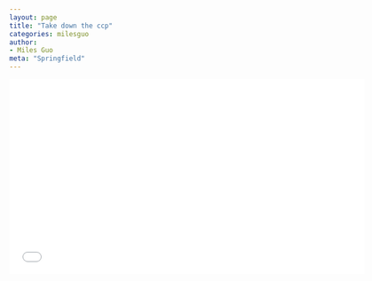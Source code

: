 ```yaml
---
layout: page
title: "Take down the ccp"
categories: milesguo
author:
- Miles Guo
meta: "Springfield"
---
```


<center>
<iframe width="640" height="352" src="../../../../video/milesguo/take_down_the_ccp.mp4" frameborder="0" allow="accelerometer; autoplay; encrypted-media; gyroscope; picture-in-picture" allowfullscreen></iframe>
</center>
